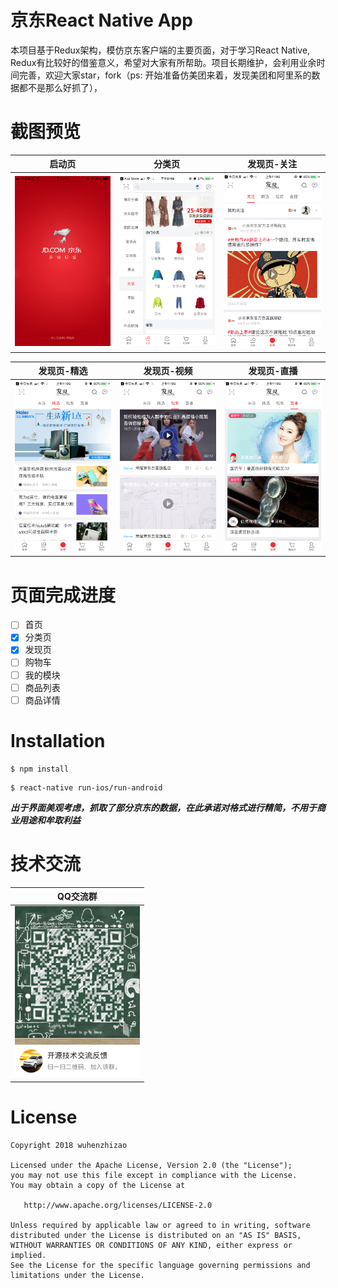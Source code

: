 # 京东React Native App
本项目基于Redux架构，模仿京东客户端的主要页面，对于学习React Native, Redux有比较好的借鉴意义，希望对大家有所帮助。项目长期维护，会利用业余时间完善，欢迎大家star，fork（ps: 开始准备仿美团来着，发现美团和阿里系的数据都不是那么好抓了），

截图预览  
======
|启动页|分类页|发现页-关注|
|:---:|:---:|:---:|
|<img src="screenshots/screenshots_jd_launch.png" alt="启动页"  width="250">|<img src="screenshots/screenshots_jd_category.png" alt="分类页"  width="250">|<img src="screenshots/screenshots_jd_discovery_attention.png" alt="发现页-关注"  width="250">|


|发现页-精选|发现页-视频|发现页-直播|
|:---:|:---:|:---:|
|<img src="screenshots/screenshots_jd_discovery_choice.png" alt="发现页-精选"  width="250">|<img src="screenshots/screenshots_jd_discovery_video.png" alt="发现页-视频"  width="250">|<img src="screenshots/screenshots_jd_discovery_live.png" alt="发现页-直播"  width="250">|

页面完成进度  
==========    

- [ ] 首页
- [x] 分类页
- [x] 发现页
- [ ] 购物车
- [ ] 我的模块
- [ ] 商品列表
- [ ] 商品详情

Installation
============

```
$ npm install
```

```
$ react-native run-ios/run-android
```


***出于界面美观考虑，抓取了部分京东的数据，在此承诺对格式进行精简，不用于商业用途和牟取利益***

技术交流
======
|QQ交流群|
|:---:|
|<img src="screenshots/qq_group.jpeg" alt="screenshots"  width="200">|

License
=======
```
Copyright 2018 wuhenzhizao

Licensed under the Apache License, Version 2.0 (the "License");
you may not use this file except in compliance with the License.
You may obtain a copy of the License at

   http://www.apache.org/licenses/LICENSE-2.0

Unless required by applicable law or agreed to in writing, software
distributed under the License is distributed on an "AS IS" BASIS,
WITHOUT WARRANTIES OR CONDITIONS OF ANY KIND, either express or implied.
See the License for the specific language governing permissions and
limitations under the License.
```


